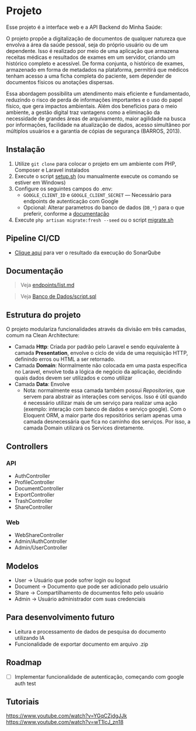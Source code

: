 # Projeto

Esse projeto é a interface web e a API Backend do Minha Saúde:

O projeto propõe a digitalização de documentos de qualquer natureza que envolva a área da saúde pessoal, seja do próprio usuário ou de um dependente. Isso é realizado por meio de uma aplicação que armazena receitas médicas e resultados de exames em um servidor, criando um histórico completo e acessível. De forma conjunta, o histórico de exames, armazenado em forma de metadados na plataforma, permitirá que médicos tenham acesso a uma ficha completa do paciente, sem depender de documentos físicos ou anotações dispersas.

Essa abordagem possibilita um atendimento mais eficiente e fundamentado, reduzindo o risco de perda de informações importantes e o uso do papel físico, que gera impactos ambientais. Além dos benefícios para o meio ambiente, a gestão digital traz vantagens como a eliminação da necessidade de grandes áreas de arquivamento, maior agilidade na busca por informações, facilidade na atualização de dados, acesso simultâneo por múltiplos usuários e a garantia de cópias de segurança (BARROS, 2013).

## Instalação

1. Utilize `git clone` para colocar o projeto em um ambiente com PHP, Composer e Laravel instalados
2. Execute o script [setup.sh](./scripts/setup.sh) (ou manualmente execute os comando se estiver em Windows)
3. Configure os seguintes campos do .env:
    - `GOOGLE_CLIENT_ID` e `GOOGLE_CLIENT_SECRET` — Necessário para endpoints de autenticação com Google
    - Opcional: Alterar parametros do banco de dados (`DB_*`) para o que preferir, conforme a [documentação](https://laravel.com/docs/12.x/database#configuration)
4. Execute `php artisan migrate:fresh --seed` ou o script [migrate.sh](./scripts/migrate.sh)

## Pipeline CI/CD

-   [Clique aqui](https://sonarqube.etec.dev.br) para ver o resultado da execução do SonarQube

## Documentação

> Veja [endpoints/list.md](https://gitlab.com/eduardosaraujo11/tcc-minha-saude/-/blob/main/Projeto/Endpoints/list.md)

> Veja [Banco de Dados/script.sql](https://gitlab.com/eduardosaraujo11/tcc-minha-saude/-/blob/main/Projeto/Banco%20de%20Dados/script.sql)

## Estrutura do projeto

O projeto modulariza funcionalidades através da divisão em três camadas, comum na Clean Architecture:

-   Camada **Http**: Criada por padrão pelo Laravel e sendo equivalente à camada **Presentation**, envolve o ciclo de vida de uma requisição HTTP, definindo erros ou HTML a ser retornado.
-   Camada **Domain**: Normalmente não colocada em uma pasta específica no Laravel, envolve toda a lógica de negócio da aplicação, decidindo quais dados devem ser utilizados e como utilizar
-   Camada **Data**: Envolve
    -   Nota: normalmente essa camada também possui _Repositories_, que servem para abstrair as interações com serviços. Isso é útil quando é necessário utilizar mais de um serviço para realizar uma ação (exemplo: interação com banco de dados e serviço google). Com o Eloquent ORM, a maior parte dos repositórios seriam apenas uma camada desnecessária que fica no caminho dos serviços. Por isso, a camada Domain utilizará os Services diretamente.

## Controllers

### API

-   AuthController
-   ProfileController
-   DocumentController
-   ExportController
-   TrashController
-   ShareController

### Web

-   WebShareController
-   Admin/AuthController
-   Admin/UserController

## Modelos

-   User -> Usuário que pode sofrer login ou logout
-   Document -> Documento que pode ser adicionado pelo usuário
-   Share -> Compartilhamento de documentos feito pelo usuário
-   Admin -> Usuário administrador com suas credenciais

## Para desenvolvimento futuro

-   Leitura e processamento de dados de pesquisa do documento utilizando IA
-   Funcionalidade de exportar documento em arquivo .zip

## Roadmap

-   [ ] Implementar funcionalidade de autenticação, começando com google auth test

## Tutoriais

https://www.youtube.com/watch?v=YGqCZjdgJJk
https://www.youtube.com/watch?v=wT1lcJ_zn18
